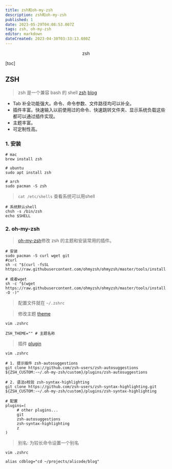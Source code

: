 ```yaml
---
title: zsh和oh-my-zsh
description: zsh和oh-my-zsh
published: 1
date: 2023-05-29T04:08:53.007Z
tags: zsh, oh-my-zsh
editor: markdown
dateCreated: 2023-04-30T03:33:13.080Z
---
```


<center>zsh</center>





[toc]





## ZSH

> zsh 是一个兼容 bash 的 shell [zsh](https://www.zsh.org/) [blog](https://zhuanlan.zhihu.com/p/441676276)

- Tab 补全功能强大。命令、命令参数、文件路径均可以补全。
- 插件丰富。快速输入以前使用过的命令、快速跳转文件夹、显示系统负载这些都可以通过插件实现。
- 主题丰富。
- 可定制性高。





### 1. 安装

```shell
# mac
brew install zsh

# ubuntu 
sudo apt install zsh

# arch 
sudo pacman -S zsh
```

> `cat /etc/shells` 查看系统可以用shell

```shell
# 系统默认shell
chsh -s /bin/zsh
echo $SHELL
```



### 2. oh-my-zsh

> [oh-my-zsh](https://ohmyz.sh/)修改 zsh 的主题和安装常用的插件。

```shell
# 安装
sudo pacman -S curl wget git
#curl 
sh -c "$(curl -fsSL https://raw.githubusercontent.com/ohmyzsh/ohmyzsh/master/tools/install.sh)"

# 或者wget
sh -c "$(wget https://raw.githubusercontent.com/ohmyzsh/ohmyzsh/master/tools/install.sh -O -)"
```

> 配置文件就在 `~/.zshrc`

> 修改主题 [theme](https://github.com/ohmyzsh/ohmyzsh/wiki/Themes)

```shell
vim .zshrc

ZSH_THEME="" # 主题名称
```

> 插件 [plugin](https://github.com/unixorn/awesome-zsh-plugins)

```shell
vim .zshrc

# 1. 提示插件 zsh-autosuggestions
git clone https://github.com/zsh-users/zsh-autosuggestions ${ZSH_CUSTOM:-~/.oh-my-zsh/custom}/plugins/zsh-autosuggestions

# 2. 语法o校验 zsh-syntax-highlighting
git clone https://github.com/zsh-users/zsh-syntax-highlighting.git ${ZSH_CUSTOM:-~/.oh-my-zsh/custom}/plugins/zsh-syntax-highlighting 

# 配置
plugins=(
     # other plugins...
     git
     zsh-autosuggestions
     zsh-syntax-highlighting
     z
)
```

> 别名: 为较长命令设置一个别名

```shell
vim .zshrc

alias cdblog="cd ~/projects/alicode/blog" 
```















